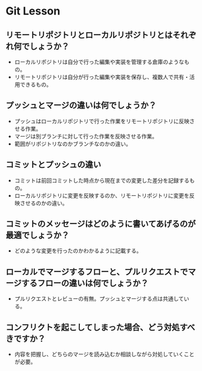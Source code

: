 # Git Lesson

## リモートリポジトリとローカルリポジトリとはそれぞれ何でしょうか？
*  ローカルリポジトリは自分で行った編集や実装を管理する倉庫のようなもの。
*  リモートリポジトリは自分が行った編集や実装を保存し、複数人で共有・活用できるもの。

## プッシュとマージの違いは何でしょうか？
*  プッシュはローカルリポジトリで行った作業をリモートリポジトリに反映させる作業。
*  マージは別ブランチに対して行った作業を反映させる作業。
*  範囲がリポジトリなのかブランチなのかの違い。


## コミットとプッシュの違い
*  コミットは前回コミットした時点から現在までの変更した差分を記録するもの。
*  ローカルリポジトリに変更を反映するのか、リモートリポジトリに変更を反映させるのかの違い。


## コミットのメッセージはどのように書いてあげるのが最適でしょうか？
*  どのような変更を行ったのかわかるように記載する。



## ローカルでマージするフローと、プルリクエストでマージするフローの違いは何でしょうか？
*  プルリクエストとレビューの有無。プッシュとマージする点は共通している。


## コンフリクトを起こしてしまった場合、どう対処すべきですか？
*  内容を把握し、どちらのマージを読み込むか相談しながら対処していくことが必要。
